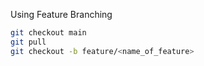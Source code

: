 Using Feature Branching  
```sh
git checkout main
git pull
git checkout -b feature/<name_of_feature>
```
